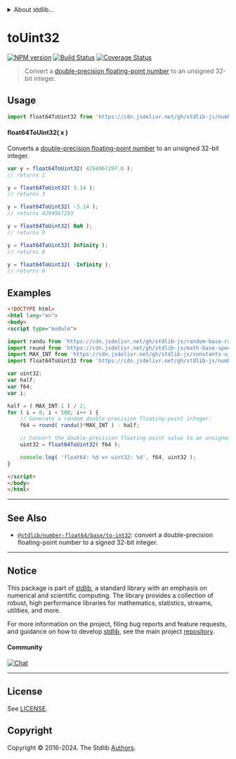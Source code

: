 <!--

@license Apache-2.0

Copyright (c) 2018 The Stdlib Authors.

Licensed under the Apache License, Version 2.0 (the "License");
you may not use this file except in compliance with the License.
You may obtain a copy of the License at

   http://www.apache.org/licenses/LICENSE-2.0

Unless required by applicable law or agreed to in writing, software
distributed under the License is distributed on an "AS IS" BASIS,
WITHOUT WARRANTIES OR CONDITIONS OF ANY KIND, either express or implied.
See the License for the specific language governing permissions and
limitations under the License.

-->


<details>
  <summary>
    About stdlib...
  </summary>
  <p>We believe in a future in which the web is a preferred environment for numerical computation. To help realize this future, we've built stdlib. stdlib is a standard library, with an emphasis on numerical and scientific computation, written in JavaScript (and C) for execution in browsers and in Node.js.</p>
  <p>The library is fully decomposable, being architected in such a way that you can swap out and mix and match APIs and functionality to cater to your exact preferences and use cases.</p>
  <p>When you use stdlib, you can be absolutely certain that you are using the most thorough, rigorous, well-written, studied, documented, tested, measured, and high-quality code out there.</p>
  <p>To join us in bringing numerical computing to the web, get started by checking us out on <a href="https://github.com/stdlib-js/stdlib">GitHub</a>, and please consider <a href="https://opencollective.com/stdlib">financially supporting stdlib</a>. We greatly appreciate your continued support!</p>
</details>

# toUint32

[![NPM version][npm-image]][npm-url] [![Build Status][test-image]][test-url] [![Coverage Status][coverage-image]][coverage-url] <!-- [![dependencies][dependencies-image]][dependencies-url] -->

> Convert a [double-precision floating-point number][ieee754] to an unsigned 32-bit integer.



<section class="usage">

## Usage

```javascript
import float64ToUint32 from 'https://cdn.jsdelivr.net/gh/stdlib-js/number-float64-base-to-uint32@esm/index.mjs';
```

#### float64ToUint32( x )

Converts a [double-precision floating-point number][ieee754] to an unsigned 32-bit integer.

```javascript
var y = float64ToUint32( 4294967297.0 );
// returns 1

y = float64ToUint32( 3.14 );
// returns 3

y = float64ToUint32( -3.14 );
// returns 4294967293

y = float64ToUint32( NaN );
// returns 0

y = float64ToUint32( Infinity );
// returns 0

y = float64ToUint32( -Infinity );
// returns 0
```

</section>

<!-- /.usage -->

<section class="examples">

## Examples

<!-- eslint no-undef: "error" -->

```html
<!DOCTYPE html>
<html lang="en">
<body>
<script type="module">

import randu from 'https://cdn.jsdelivr.net/gh/stdlib-js/random-base-randu@esm/index.mjs';
import round from 'https://cdn.jsdelivr.net/gh/stdlib-js/math-base-special-round@esm/index.mjs';
import MAX_INT from 'https://cdn.jsdelivr.net/gh/stdlib-js/constants-uint32-max@esm/index.mjs';
import float64ToUint32 from 'https://cdn.jsdelivr.net/gh/stdlib-js/number-float64-base-to-uint32@esm/index.mjs';

var uint32;
var half;
var f64;
var i;

half = ( MAX_INT-1 ) / 2;
for ( i = 0; i < 500; i++ ) {
    // Generate a random double-precision floating-point integer:
    f64 = round( randu()*MAX_INT ) - half;

    // Convert the double-precision floating-point value to an unsigned 32-bit integer:
    uint32 = float64ToUint32( f64 );

    console.log( 'float64: %d => uint32: %d', f64, uint32 );
}

</script>
</body>
</html>
```

</section>

<!-- /.examples -->

<!-- Section for related `stdlib` packages. Do not manually edit this section, as it is automatically populated. -->

<section class="related">

* * *

## See Also

-   <span class="package-name">[`@stdlib/number-float64/base/to-int32`][@stdlib/number/float64/base/to-int32]</span><span class="delimiter">: </span><span class="description">convert a double-precision floating-point number to a signed 32-bit integer.</span>

</section>

<!-- /.related -->

<!-- Section for all links. Make sure to keep an empty line after the `section` element and another before the `/section` close. -->


<section class="main-repo" >

* * *

## Notice

This package is part of [stdlib][stdlib], a standard library with an emphasis on numerical and scientific computing. The library provides a collection of robust, high performance libraries for mathematics, statistics, streams, utilities, and more.

For more information on the project, filing bug reports and feature requests, and guidance on how to develop [stdlib][stdlib], see the main project [repository][stdlib].

#### Community

[![Chat][chat-image]][chat-url]

---

## License

See [LICENSE][stdlib-license].


## Copyright

Copyright &copy; 2016-2024. The Stdlib [Authors][stdlib-authors].

</section>

<!-- /.stdlib -->

<!-- Section for all links. Make sure to keep an empty line after the `section` element and another before the `/section` close. -->

<section class="links">

[npm-image]: http://img.shields.io/npm/v/@stdlib/number-float64-base-to-uint32.svg
[npm-url]: https://npmjs.org/package/@stdlib/number-float64-base-to-uint32

[test-image]: https://github.com/stdlib-js/number-float64-base-to-uint32/actions/workflows/test.yml/badge.svg?branch=v0.2.0
[test-url]: https://github.com/stdlib-js/number-float64-base-to-uint32/actions/workflows/test.yml?query=branch:v0.2.0

[coverage-image]: https://img.shields.io/codecov/c/github/stdlib-js/number-float64-base-to-uint32/main.svg
[coverage-url]: https://codecov.io/github/stdlib-js/number-float64-base-to-uint32?branch=main

<!--

[dependencies-image]: https://img.shields.io/david/stdlib-js/number-float64-base-to-uint32.svg
[dependencies-url]: https://david-dm.org/stdlib-js/number-float64-base-to-uint32/main

-->

[chat-image]: https://img.shields.io/gitter/room/stdlib-js/stdlib.svg
[chat-url]: https://app.gitter.im/#/room/#stdlib-js_stdlib:gitter.im

[stdlib]: https://github.com/stdlib-js/stdlib

[stdlib-authors]: https://github.com/stdlib-js/stdlib/graphs/contributors

[umd]: https://github.com/umdjs/umd
[es-module]: https://developer.mozilla.org/en-US/docs/Web/JavaScript/Guide/Modules

[deno-url]: https://github.com/stdlib-js/number-float64-base-to-uint32/tree/deno
[deno-readme]: https://github.com/stdlib-js/number-float64-base-to-uint32/blob/deno/README.md
[umd-url]: https://github.com/stdlib-js/number-float64-base-to-uint32/tree/umd
[umd-readme]: https://github.com/stdlib-js/number-float64-base-to-uint32/blob/umd/README.md
[esm-url]: https://github.com/stdlib-js/number-float64-base-to-uint32/tree/esm
[esm-readme]: https://github.com/stdlib-js/number-float64-base-to-uint32/blob/esm/README.md
[branches-url]: https://github.com/stdlib-js/number-float64-base-to-uint32/blob/main/branches.md

[stdlib-license]: https://raw.githubusercontent.com/stdlib-js/number-float64-base-to-uint32/main/LICENSE

[ieee754]: https://en.wikipedia.org/wiki/IEEE_754-1985

<!-- <related-links> -->

[@stdlib/number/float64/base/to-int32]: https://github.com/stdlib-js/number-float64-base-to-int32/tree/esm

<!-- </related-links> -->

</section>

<!-- /.links -->

